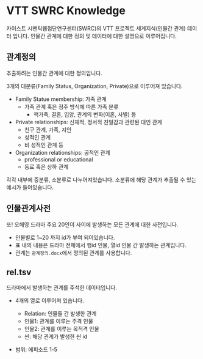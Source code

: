 # VTT SWRC Knowledge
카이스트 시맨틱웹첨단연구센터(SWRC)의 VTT 프로젝트 세계지식(인물간 관계) 데이터 입니다. 인물간 관계에 대한 정의 및 데이터에 대한 설명으로 이루어집니다.

## 관계정의

추출하려는 인물간 관계에 대한 정의입니다.  

3개의 대분류(Family Status, Organization, Private)으로 이루어져 있습니다.

- Family Statue membership: 가족 관계
  - 가족 관계 혹은 정주 방식에 따른 가족 분류
    - 핵가족, 결혼, 입양, 관계의 변화(이혼, 사별) 등
- Private relationships: 신체적, 정서적 친밀감과 관련된 대인 관계
  - 친구 관계, 가족, 지인
  - 성적인 관계
  - 비 성적인 관계 등
- Organization relationships: 공적인 관계
  - professional or educational
  - 동료 혹은 상하 관계

 각각 내부에 중분류, 소분류로 나누어져있습니다. 소분류에 해당 관계가 추출될 수 있는 예시가 들어있습니다.

## 인물관계사전

또! 오해영 드라마 주요 20인이 사이에 발생하는 모든 관계에 대한 사전입니다. 

- 인물별로 1~20 까지 id가 부여 되어있습니다.
- 표 내의 내용은 드라마 전체에서 행id 인물, 열id 인물 간 발생하는 관계입니다. 
- 관계는 `관계정의.docx`에서 정의된 관계를 사용합니다.

## rel.tsv

드라마에서 발생하는 관계를 주석한 데이터입니다.

- 4개의 열로 이루어져 있습니다.
  - Relation: 인물들 간 발생한 관계
  - 인물1: 관계를 이루는 주격 인물
  - 인물2: 관계를 이루는 목적격 인물
  - 씬: 해당 관계가 발생한 씬 id

- 범위: 에피소드 1-5